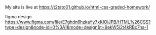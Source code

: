 My site is live at https://t2tato01.github.io/html-css-graded-homework/

figma design https://www.figma.com/file/E7ghdn6hzkaYy7xKIOiJPB/HTML%26CSS?type=design&node-id=0%3A1&mode=design&t=9ekW5i2t4kRBc7na-1
